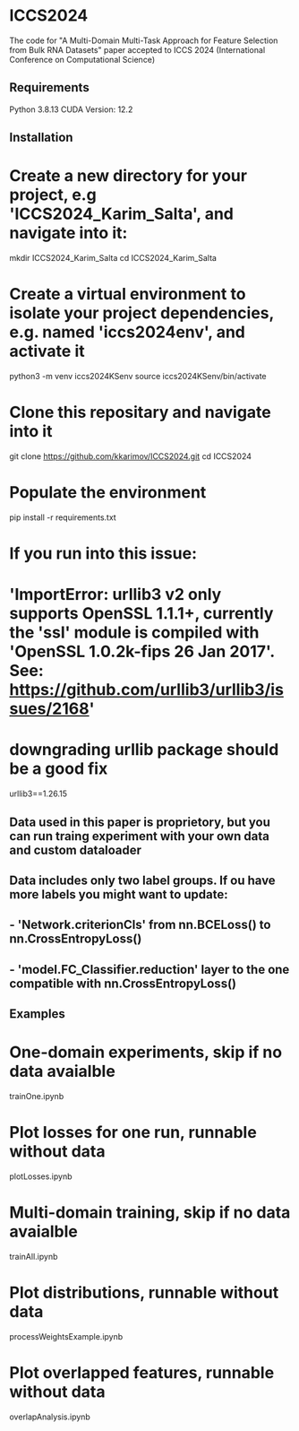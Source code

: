 # ICCS2024
The code for "A Multi-Domain Multi-Task Approach for Feature Selection from Bulk RNA Datasets" paper accepted to  ICCS 2024 (International Conference on Computational Science)

## Requirements
Python 3.8.13
CUDA Version: 12.2

## Installation
# Create a new directory for your project, e.g 'ICCS2024_Karim_Salta', and navigate into it:
mkdir ICCS2024_Karim_Salta
cd ICCS2024_Karim_Salta
# Create a virtual environment to isolate your project dependencies, e.g. named 'iccs2024env', and activate it
python3 -m venv iccs2024KSenv
source iccs2024KSenv/bin/activate
# Clone this repositary and navigate into it
git clone https://github.com/kkarimov/ICCS2024.git
cd ICCS2024
# Populate the environment
pip install -r requirements.txt

# If you run into this issue:
# 'ImportError: urllib3 v2 only supports OpenSSL 1.1.1+, currently the 'ssl' module is compiled with 'OpenSSL 1.0.2k-fips  26 Jan 2017'. See: https://github.com/urllib3/urllib3/issues/2168'
# downgrading urllib package should be a good fix
urllib3==1.26.15

## Data used in this paper is proprietory, but you can run traing experiment with your own data and custom dataloader

## Data includes only two label groups. If ou have more labels you might want to update:
## - 'Network.criterionCls' from nn.BCELoss() to nn.CrossEntropyLoss()
## - 'model.FC_Classifier.reduction' layer to the one compatible with nn.CrossEntropyLoss()


## Examples

# One-domain experiments, skip if no data avaialble
trainOne.ipynb
# Plot losses for one run, runnable without data
plotLosses.ipynb

# Multi-domain training, skip if no data avaialble
trainAll.ipynb
# Plot distributions, runnable without data
processWeightsExample.ipynb
# Plot overlapped features, runnable without data
overlapAnalysis.ipynb
